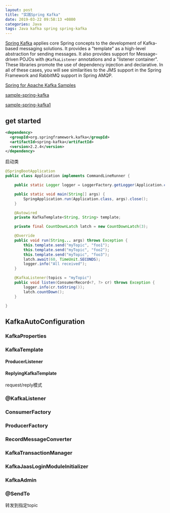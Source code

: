 ```yaml
---
layout: post
title: "实践Spring Kafka"
date: 2019-03-22 09:58:13 +0800
categories: Java
tags: Java kafka spring spring-kafka
---
```


[Spring Kafka](https://spring.io/projects/spring-kafka) applies core Spring concepts to the development of Kafka-based messaging solutions. It provides a "template" as a high-level abstraction for sending messages. It also provides support for Message-driven POJOs with `@KafkaListener` annotations and a "listener container". These libraries promote the use of dependency injection and declarative. In all of these cases, you will see similarities to the JMS support in the Spring Framework and RabbitMQ support in Spring AMQP.

[Spring for Apache Kafka Samples](https://github.com/spring-projects/spring-kafka/tree/master/samples)

[sample-spring-kafka](https://github.com/Wang-Ray/sample-spring-kafka)

[sample-spring-kafka1](<https://github.com/Wang-Ray/sample-spring-kafka1>)

## get started

```xml
<dependency>
  <groupId>org.springframework.kafka</groupId>
  <artifactId>spring-kafka</artifactId>
  <version>2.2.4</version>
</dependency>
```

启动类

```java
@SpringBootApplication
public class Application implements CommandLineRunner {

    public static Logger logger = LoggerFactory.getLogger(Application.class);

    public static void main(String[] args) {
        SpringApplication.run(Application.class, args).close();
    }

    @Autowired
    private KafkaTemplate<String, String> template;

    private final CountDownLatch latch = new CountDownLatch(3);

    @Override
    public void run(String... args) throws Exception {
        this.template.send("myTopic", "foo1");
        this.template.send("myTopic", "foo2");
        this.template.send("myTopic", "foo3");
        latch.await(60, TimeUnit.SECONDS);
        logger.info("All received");
    }

    @KafkaListener(topics = "myTopic")
    public void listen(ConsumerRecord<?, ?> cr) throws Exception {
        logger.info(cr.toString());
        latch.countDown();
    }

}
```

## KafkaAutoConfiguration

### KafkaProperties

### KafkaTemplate

#### ProducerListener

#### ReplyingKafkaTemplate

request/reply模式

### @KafkaListener

### ConsumerFactory

### ProducerFactory

### RecordMessageConverter

### KafkaTransactionManager

### KafkaJaasLoginModuleInitializer

### KafkaAdmin

### @SendTo

转发到指定topic